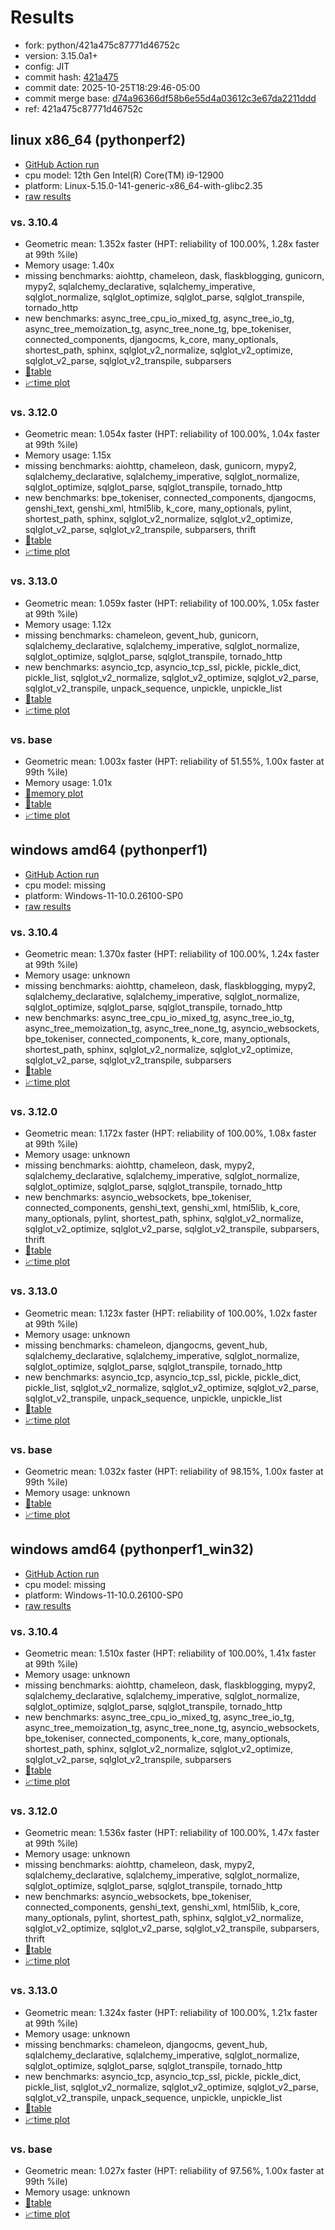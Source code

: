 # Results

- fork: python/421a475c87771d46752c
- version: 3.15.0a1+
- config: JIT
- commit hash: [421a475](https://github.com/python/cpython/commit/421a475)
- commit date: 2025-10-25T18:29:46-05:00
- commit merge base: [d74a96366df58b6e55d4a03612c3e67da2211ddd](https://github.com/python/cpython/commit/d74a96366df58b6e55d4a03612c3e67da2211ddd)
- ref: 421a475c87771d46752c

## linux x86_64 (pythonperf2)

- [GitHub Action run](https://github.com/faster-cpython/benchmarking/actions/runs/18810184550)
- cpu model: 12th Gen Intel(R) Core(TM) i9-12900
- platform: Linux-5.15.0-141-generic-x86_64-with-glibc2.35
- [raw results](bm-20251025-pythonperf2-x86_64-python-421a475c87771d46752c-3.15.0a1%2B-421a475.json)

### vs. 3.10.4

- Geometric mean: 1.352x faster (HPT: reliability of 100.00%, 1.28x faster at 99th %ile)
- Memory usage: 1.40x
- missing benchmarks: aiohttp, chameleon, dask, flaskblogging, gunicorn, mypy2, sqlalchemy_declarative, sqlalchemy_imperative, sqlglot_normalize, sqlglot_optimize, sqlglot_parse, sqlglot_transpile, tornado_http
- new benchmarks: async_tree_cpu_io_mixed_tg, async_tree_io_tg, async_tree_memoization_tg, async_tree_none_tg, bpe_tokeniser, connected_components, djangocms, k_core, many_optionals, shortest_path, sphinx, sqlglot_v2_normalize, sqlglot_v2_optimize, sqlglot_v2_parse, sqlglot_v2_transpile, subparsers
- [📄table](bm-20251025-pythonperf2-x86_64-python-421a475c87771d46752c-3.15.0a1%2B-421a475-vs-3.10.4.md)
- [📈time plot](bm-20251025-pythonperf2-x86_64-python-421a475c87771d46752c-3.15.0a1%2B-421a475-vs-3.10.4.svg)

### vs. 3.12.0

- Geometric mean: 1.054x faster (HPT: reliability of 100.00%, 1.04x faster at 99th %ile)
- Memory usage: 1.15x
- missing benchmarks: aiohttp, chameleon, dask, gunicorn, mypy2, sqlalchemy_declarative, sqlalchemy_imperative, sqlglot_normalize, sqlglot_optimize, sqlglot_parse, sqlglot_transpile, tornado_http
- new benchmarks: bpe_tokeniser, connected_components, djangocms, genshi_text, genshi_xml, html5lib, k_core, many_optionals, pylint, shortest_path, sphinx, sqlglot_v2_normalize, sqlglot_v2_optimize, sqlglot_v2_parse, sqlglot_v2_transpile, subparsers, thrift
- [📄table](bm-20251025-pythonperf2-x86_64-python-421a475c87771d46752c-3.15.0a1%2B-421a475-vs-3.12.0.md)
- [📈time plot](bm-20251025-pythonperf2-x86_64-python-421a475c87771d46752c-3.15.0a1%2B-421a475-vs-3.12.0.svg)

### vs. 3.13.0

- Geometric mean: 1.059x faster (HPT: reliability of 100.00%, 1.05x faster at 99th %ile)
- Memory usage: 1.12x
- missing benchmarks: chameleon, gevent_hub, gunicorn, sqlalchemy_declarative, sqlalchemy_imperative, sqlglot_normalize, sqlglot_optimize, sqlglot_parse, sqlglot_transpile, tornado_http
- new benchmarks: asyncio_tcp, asyncio_tcp_ssl, pickle, pickle_dict, pickle_list, sqlglot_v2_normalize, sqlglot_v2_optimize, sqlglot_v2_parse, sqlglot_v2_transpile, unpack_sequence, unpickle, unpickle_list
- [📄table](bm-20251025-pythonperf2-x86_64-python-421a475c87771d46752c-3.15.0a1%2B-421a475-vs-3.13.0.md)
- [📈time plot](bm-20251025-pythonperf2-x86_64-python-421a475c87771d46752c-3.15.0a1%2B-421a475-vs-3.13.0.svg)

### vs. base

- Geometric mean: 1.003x faster (HPT: reliability of 51.55%, 1.00x faster at 99th %ile)
- Memory usage: 1.01x
- [🧠memory plot](bm-20251025-pythonperf2-x86_64-python-421a475c87771d46752c-3.15.0a1%2B-421a475-vs-base-mem.svg)
- [📄table](bm-20251025-pythonperf2-x86_64-python-421a475c87771d46752c-3.15.0a1%2B-421a475-vs-base.md)
- [📈time plot](bm-20251025-pythonperf2-x86_64-python-421a475c87771d46752c-3.15.0a1%2B-421a475-vs-base.svg)

## windows amd64 (pythonperf1)

- [GitHub Action run](https://github.com/faster-cpython/benchmarking/actions/runs/18810184550)
- cpu model: missing
- platform: Windows-11-10.0.26100-SP0
- [raw results](bm-20251025-pythonperf1-amd64-python-421a475c87771d46752c-3.15.0a1%2B-421a475.json)

### vs. 3.10.4

- Geometric mean: 1.370x faster (HPT: reliability of 100.00%, 1.24x faster at 99th %ile)
- Memory usage: unknown
- missing benchmarks: aiohttp, chameleon, dask, flaskblogging, mypy2, sqlalchemy_declarative, sqlalchemy_imperative, sqlglot_normalize, sqlglot_optimize, sqlglot_parse, sqlglot_transpile, tornado_http
- new benchmarks: async_tree_cpu_io_mixed_tg, async_tree_io_tg, async_tree_memoization_tg, async_tree_none_tg, asyncio_websockets, bpe_tokeniser, connected_components, k_core, many_optionals, shortest_path, sphinx, sqlglot_v2_normalize, sqlglot_v2_optimize, sqlglot_v2_parse, sqlglot_v2_transpile, subparsers
- [📄table](bm-20251025-pythonperf1-amd64-python-421a475c87771d46752c-3.15.0a1%2B-421a475-vs-3.10.4.md)
- [📈time plot](bm-20251025-pythonperf1-amd64-python-421a475c87771d46752c-3.15.0a1%2B-421a475-vs-3.10.4.svg)

### vs. 3.12.0

- Geometric mean: 1.172x faster (HPT: reliability of 100.00%, 1.08x faster at 99th %ile)
- Memory usage: unknown
- missing benchmarks: aiohttp, chameleon, dask, mypy2, sqlalchemy_declarative, sqlalchemy_imperative, sqlglot_normalize, sqlglot_optimize, sqlglot_parse, sqlglot_transpile, tornado_http
- new benchmarks: asyncio_websockets, bpe_tokeniser, connected_components, genshi_text, genshi_xml, html5lib, k_core, many_optionals, pylint, shortest_path, sphinx, sqlglot_v2_normalize, sqlglot_v2_optimize, sqlglot_v2_parse, sqlglot_v2_transpile, subparsers, thrift
- [📄table](bm-20251025-pythonperf1-amd64-python-421a475c87771d46752c-3.15.0a1%2B-421a475-vs-3.12.0.md)
- [📈time plot](bm-20251025-pythonperf1-amd64-python-421a475c87771d46752c-3.15.0a1%2B-421a475-vs-3.12.0.svg)

### vs. 3.13.0

- Geometric mean: 1.123x faster (HPT: reliability of 100.00%, 1.02x faster at 99th %ile)
- Memory usage: unknown
- missing benchmarks: chameleon, djangocms, gevent_hub, sqlalchemy_declarative, sqlalchemy_imperative, sqlglot_normalize, sqlglot_optimize, sqlglot_parse, sqlglot_transpile, tornado_http
- new benchmarks: asyncio_tcp, asyncio_tcp_ssl, pickle, pickle_dict, pickle_list, sqlglot_v2_normalize, sqlglot_v2_optimize, sqlglot_v2_parse, sqlglot_v2_transpile, unpack_sequence, unpickle, unpickle_list
- [📄table](bm-20251025-pythonperf1-amd64-python-421a475c87771d46752c-3.15.0a1%2B-421a475-vs-3.13.0.md)
- [📈time plot](bm-20251025-pythonperf1-amd64-python-421a475c87771d46752c-3.15.0a1%2B-421a475-vs-3.13.0.svg)

### vs. base

- Geometric mean: 1.032x faster (HPT: reliability of 98.15%, 1.00x faster at 99th %ile)
- Memory usage: unknown
- [📄table](bm-20251025-pythonperf1-amd64-python-421a475c87771d46752c-3.15.0a1%2B-421a475-vs-base.md)
- [📈time plot](bm-20251025-pythonperf1-amd64-python-421a475c87771d46752c-3.15.0a1%2B-421a475-vs-base.svg)

## windows amd64 (pythonperf1_win32)

- [GitHub Action run](https://github.com/faster-cpython/benchmarking/actions/runs/18810184550)
- cpu model: missing
- platform: Windows-11-10.0.26100-SP0
- [raw results](bm-20251025-pythonperf1_win32-amd64-python-421a475c87771d46752c-3.15.0a1%2B-421a475.json)

### vs. 3.10.4

- Geometric mean: 1.510x faster (HPT: reliability of 100.00%, 1.41x faster at 99th %ile)
- Memory usage: unknown
- missing benchmarks: aiohttp, chameleon, dask, flaskblogging, mypy2, sqlalchemy_declarative, sqlalchemy_imperative, sqlglot_normalize, sqlglot_optimize, sqlglot_parse, sqlglot_transpile, tornado_http
- new benchmarks: async_tree_cpu_io_mixed_tg, async_tree_io_tg, async_tree_memoization_tg, async_tree_none_tg, asyncio_websockets, bpe_tokeniser, connected_components, k_core, many_optionals, shortest_path, sphinx, sqlglot_v2_normalize, sqlglot_v2_optimize, sqlglot_v2_parse, sqlglot_v2_transpile, subparsers
- [📄table](bm-20251025-pythonperf1_win32-amd64-python-421a475c87771d46752c-3.15.0a1%2B-421a475-vs-3.10.4.md)
- [📈time plot](bm-20251025-pythonperf1_win32-amd64-python-421a475c87771d46752c-3.15.0a1%2B-421a475-vs-3.10.4.svg)

### vs. 3.12.0

- Geometric mean: 1.536x faster (HPT: reliability of 100.00%, 1.47x faster at 99th %ile)
- Memory usage: unknown
- missing benchmarks: aiohttp, chameleon, dask, mypy2, sqlalchemy_declarative, sqlalchemy_imperative, sqlglot_normalize, sqlglot_optimize, sqlglot_parse, sqlglot_transpile, tornado_http
- new benchmarks: asyncio_websockets, bpe_tokeniser, connected_components, genshi_text, genshi_xml, html5lib, k_core, many_optionals, pylint, shortest_path, sphinx, sqlglot_v2_normalize, sqlglot_v2_optimize, sqlglot_v2_parse, sqlglot_v2_transpile, subparsers, thrift
- [📄table](bm-20251025-pythonperf1_win32-amd64-python-421a475c87771d46752c-3.15.0a1%2B-421a475-vs-3.12.0.md)
- [📈time plot](bm-20251025-pythonperf1_win32-amd64-python-421a475c87771d46752c-3.15.0a1%2B-421a475-vs-3.12.0.svg)

### vs. 3.13.0

- Geometric mean: 1.324x faster (HPT: reliability of 100.00%, 1.21x faster at 99th %ile)
- Memory usage: unknown
- missing benchmarks: chameleon, djangocms, gevent_hub, sqlalchemy_declarative, sqlalchemy_imperative, sqlglot_normalize, sqlglot_optimize, sqlglot_parse, sqlglot_transpile, tornado_http
- new benchmarks: asyncio_tcp, asyncio_tcp_ssl, pickle, pickle_dict, pickle_list, sqlglot_v2_normalize, sqlglot_v2_optimize, sqlglot_v2_parse, sqlglot_v2_transpile, unpack_sequence, unpickle, unpickle_list
- [📄table](bm-20251025-pythonperf1_win32-amd64-python-421a475c87771d46752c-3.15.0a1%2B-421a475-vs-3.13.0.md)
- [📈time plot](bm-20251025-pythonperf1_win32-amd64-python-421a475c87771d46752c-3.15.0a1%2B-421a475-vs-3.13.0.svg)

### vs. base

- Geometric mean: 1.027x faster (HPT: reliability of 97.56%, 1.00x faster at 99th %ile)
- Memory usage: unknown
- [📄table](bm-20251025-pythonperf1_win32-amd64-python-421a475c87771d46752c-3.15.0a1%2B-421a475-vs-base.md)
- [📈time plot](bm-20251025-pythonperf1_win32-amd64-python-421a475c87771d46752c-3.15.0a1%2B-421a475-vs-base.svg)

